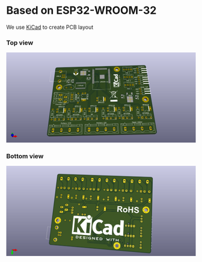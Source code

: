 # Based on ESP32-WROOM-32

We use [KiCad](http://www.kicad-pcb.org) to create PCB layout

### Top view

![image](PCB_top.png)


### Bottom view

![image](PCB_bottom.png)